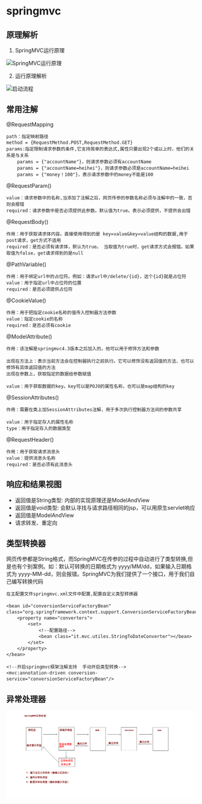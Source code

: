 # springmvc

## 原理解析

1. SpringMVC运行原理

![SpringMVC运行原理](https://img-blog.csdnimg.cn/20200418161602129.png?x-oss-process=image/watermark,type_ZmFuZ3poZW5naGVpdGk,shadow_10,text_aHR0cHM6Ly9ibG9nLmNzZG4ubmV0L3FxXzQwMTgxNDM1,size_16,color_FFFFFF,t_70)


2. 运行原理解析

![启动流程](https://img-blog.csdnimg.cn/2020041910481013.png?x-oss-process=image/watermark,type_ZmFuZ3poZW5naGVpdGk,shadow_10,text_aHR0cHM6Ly9ibG9nLmNzZG4ubmV0L3FxXzQwMTgxNDM1,size_16,color_FFFFFF,t_70)


## 常用注解

@RequestMapping
```
path：指定映射路径
method = {RequestMethod.POST,RequestMethod.GET}
params:指定限制请求参数的条件,它支持简单的表达式,属性只要出现2个或以上时，他们的关系是与关系
    params = {"accountName"}，则请求参数必须有accountName
    params = {"accountName=heihei"}，则请求参数必须是accountName=heihei
    params = {"money！100"}，表示请求参数中的money不能是100
```

@RequestParam()
```
value：请求参数中的名称,当添加了注解之后，网页传参的参数名称必须与注解中的一致，否则会报错
required：请求参数中是否必须提供此参数。默认值为true。表示必须提供，不提供会出错
```

@RequestBody()
```
作用：用于获取请求体内容。直接使用得到的是 key=value&key=value结构的数据,用于post请求，get方式不适用
required：是否必须有请求体，默认为true。 当取值为true时，get请求方式会报错。如果取值为false，get请求得到的是null
```

@PathVariable()
```
作用：用于绑定url中的占位符。例如：请求url中/delete/{id}，这个{id}就是占位符
value：用于指定url中占位符的位置
required：是否必须提供占位符
```

@CookieValue()
```
作用：用于把指定cookie名称的值传入控制器方法参数
value：指定cookie的名称
required：是否必须有cookie
```

@ModelAttribute()
```
作用：该注解是springmvc4.3版本之后加入的，他可以用于修饰方法和参数

出现在方法上：表示当前方法会在控制器执行之前执行。它可以修饰没有返回值的方法，也可以修饰有具体返回值的方法
出现在参数上，获取指定的数据给参数赋值

value：用于获取数据的key。key可以是POJO的属性名称，也可以是map结构的key
```

@SessionAttributes()
```
作用：需要在类上加SessionAttributes注解，用于多次执行控制器方法间的参数共享

value：用于指定存入的属性名称
type：用于指定存入的数据类型
```


@RequestHeader()
```
作用：用于获取请求消息头
value：提供消息头名称
required：是否必须有此消息头
```


## 响应和结果视图

- 返回值是String类型: 内部的实现原理还是ModelAndView
- 返回值是void类型: 会默认寻找与请求路径相同的jsp，可以用原生servlet响应
- 返回值是ModelAndView
- 请求转发、重定向

## 类型转换器

网页传参都是String格式，而SpringMVC在传参的过程中自动进行了类型转换,但是也有个别案例。如：默认可转换的日期格式为 yyyy/MM/dd，如果输入日期格式为 yyyy-MM-dd，则会报错。SpringMVC为我们提供了一个接口，用于我们自己编写转换代码

```
在主配置文件springmvc.xml文件中配置,配置自定义类型转换器

<bean id="conversionServiceFactoryBean" class="org.springframework.context.support.ConversionServiceFactoryBean">
    <property name="converters">
        <set>
            <!--配置路径-->
            <bean class="it.mvc.utiles.StringToDateConverter"></bean>
        </set>
    </property>
</bean>

<!--开启springmvc框架注解支持  手动开启类型转换-->
<mvc:annotation-driven conversion-service="conversionServiceFactoryBean"/>
```


## 异常处理器

![](../images/05.bmp)


